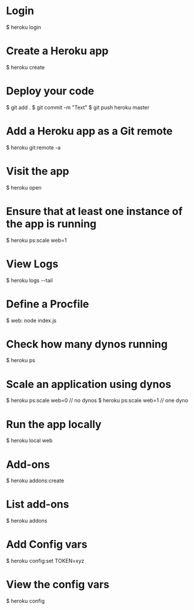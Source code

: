 # Login
$ heroku login

# Create a Heroku app
$ heroku create

# Deploy your code
$ git add .
$ git commit -m "Text"
$ git push heroku master

# Add a Heroku app as a Git remote
$ heroku git:remote -a <app name>

# Visit the app
$ heroku open

# Ensure that at least one instance of the app is running
$ heroku ps:scale web=1

# View Logs
$ heroku logs --tail

# Define a Procfile
$ web: node index.js

# Check how many dynos running
$ heroku ps

# Scale an application using dynos
$ heroku ps:scale web=0 // no dynos
$ heroku ps:scale web=1 // one dyno

# Run the app locally
$ heroku local web

# Add-ons
$ heroku addons:create <add-ons>

# List add-ons
$ heroku addons

# Add Config vars
$ heroku config:set TOKEN=xyz

# View the config vars
$ heroku config
